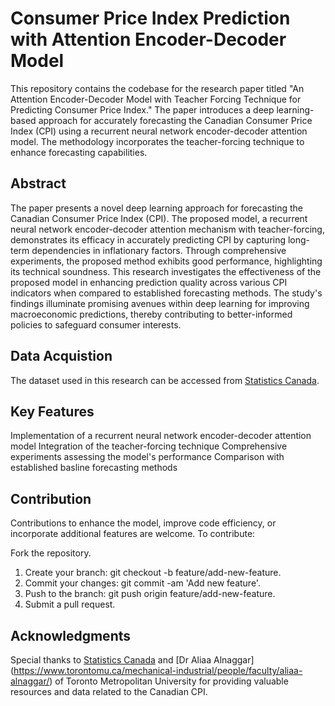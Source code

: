 # Consumer Price Index Prediction with Attention Encoder-Decoder Model

This repository contains the codebase for the research paper titled "An Attention Encoder-Decoder Model with Teacher Forcing Technique for Predicting Consumer Price Index." 
The paper introduces a deep learning-based approach for accurately forecasting the Canadian Consumer Price Index (CPI) using a recurrent neural network encoder-decoder attention model. 
The methodology incorporates the teacher-forcing technique to enhance forecasting capabilities.

## Abstract
The paper presents a novel deep learning approach for forecasting the Canadian Consumer Price Index (CPI). 
The proposed model, a recurrent neural network encoder-decoder attention mechanism with teacher-forcing, demonstrates its efficacy in accurately predicting CPI by capturing long-term dependencies in inflationary factors. 
Through comprehensive experiments, the proposed method exhibits good performance, highlighting its technical soundness. 
This research investigates the effectiveness of the proposed model in enhancing prediction quality across various CPI indicators when compared to established forecasting methods. 
The study's findings illuminate promising avenues within deep learning for improving macroeconomic predictions, thereby contributing to better-informed policies to safeguard consumer interests.

## Data Acquistion
The dataset used in this research can be accessed from [Statistics Canada](https://www150.statcan.gc.ca/t1/tbl1/en/tv.action?pid=1810000401).

## Key Features
Implementation of a recurrent neural network encoder-decoder attention model
Integration of the teacher-forcing technique 
Comprehensive experiments assessing the model's performance
Comparison with established basline forecasting methods

## Contribution
Contributions to enhance the model, improve code efficiency, or incorporate additional features are welcome. To contribute:

Fork the repository.
1. Create your branch: git checkout -b feature/add-new-feature.
2. Commit your changes: git commit -am 'Add new feature'.
3. Push to the branch: git push origin feature/add-new-feature.
4. Submit a pull request.

## Acknowledgments
Special thanks to [Statistics Canada](https://www23.statcan.gc.ca/imdb/p2SV.pl?Function=getSurvey&SDDS=2301#a2) and [Dr Aliaa Alnaggar] (https://www.torontomu.ca/mechanical-industrial/people/faculty/aliaa-alnaggar/) of Toronto Metropolitan University for providing valuable resources and data related to the Canadian CPI.
